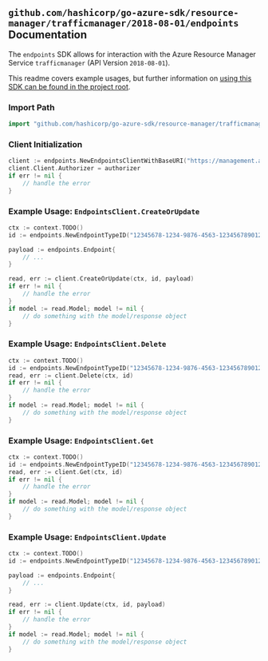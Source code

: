 
## `github.com/hashicorp/go-azure-sdk/resource-manager/trafficmanager/2018-08-01/endpoints` Documentation

The `endpoints` SDK allows for interaction with the Azure Resource Manager Service `trafficmanager` (API Version `2018-08-01`).

This readme covers example usages, but further information on [using this SDK can be found in the project root](https://github.com/hashicorp/go-azure-sdk/tree/main/docs).

### Import Path

```go
import "github.com/hashicorp/go-azure-sdk/resource-manager/trafficmanager/2018-08-01/endpoints"
```


### Client Initialization

```go
client := endpoints.NewEndpointsClientWithBaseURI("https://management.azure.com")
client.Client.Authorizer = authorizer
if err != nil {
	// handle the error
}
```


### Example Usage: `EndpointsClient.CreateOrUpdate`

```go
ctx := context.TODO()
id := endpoints.NewEndpointTypeID("12345678-1234-9876-4563-123456789012", "example-resource-group", "profileValue", "AzureEndpoints", "endpointValue")

payload := endpoints.Endpoint{
	// ...
}

read, err := client.CreateOrUpdate(ctx, id, payload)
if err != nil {
	// handle the error
}
if model := read.Model; model != nil {
	// do something with the model/response object
}
```


### Example Usage: `EndpointsClient.Delete`

```go
ctx := context.TODO()
id := endpoints.NewEndpointTypeID("12345678-1234-9876-4563-123456789012", "example-resource-group", "profileValue", "AzureEndpoints", "endpointValue")
read, err := client.Delete(ctx, id)
if err != nil {
	// handle the error
}
if model := read.Model; model != nil {
	// do something with the model/response object
}
```


### Example Usage: `EndpointsClient.Get`

```go
ctx := context.TODO()
id := endpoints.NewEndpointTypeID("12345678-1234-9876-4563-123456789012", "example-resource-group", "profileValue", "AzureEndpoints", "endpointValue")
read, err := client.Get(ctx, id)
if err != nil {
	// handle the error
}
if model := read.Model; model != nil {
	// do something with the model/response object
}
```


### Example Usage: `EndpointsClient.Update`

```go
ctx := context.TODO()
id := endpoints.NewEndpointTypeID("12345678-1234-9876-4563-123456789012", "example-resource-group", "profileValue", "AzureEndpoints", "endpointValue")

payload := endpoints.Endpoint{
	// ...
}

read, err := client.Update(ctx, id, payload)
if err != nil {
	// handle the error
}
if model := read.Model; model != nil {
	// do something with the model/response object
}
```
